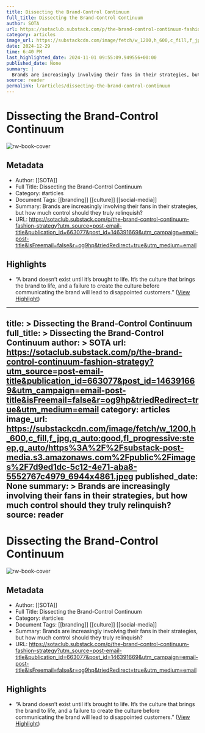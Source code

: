 ```yaml
---
title: Dissecting the Brand-Control Continuum
full_title: Dissecting the Brand-Control Continuum
author: SOTA
url: https://sotaclub.substack.com/p/the-brand-control-continuum-fashion-strategy?utm_source=post-email-title&publication_id=663077&post_id=146391669&utm_campaign=email-post-title&isFreemail=false&r=og9hp&triedRedirect=true&utm_medium=email
category: articles
image_url: https://substackcdn.com/image/fetch/w_1200,h_600,c_fill,f_jpg,q_auto:good,fl_progressive:steep,g_auto/https%3A%2F%2Fsubstack-post-media.s3.amazonaws.com%2Fpublic%2Fimages%2F7d9ed1dc-5c12-4e71-aba8-5552767c4979_6944x4861.jpeg
date: 2024-12-29
time: 6:40 PM
last_highlighted_date: 2024-11-01 09:55:09.949556+00:00
published_date: None
summary: |
  Brands are increasingly involving their fans in their strategies, but how much control should they truly relinquish?
source: reader
permalink: l/articles/dissecting-the-brand-control-continuum
---
```

# Dissecting the Brand-Control Continuum

![rw-book-cover](https://substackcdn.com/image/fetch/w_1200,h_600,c_fill,f_jpg,q_auto:good,fl_progressive:steep,g_auto/https%3A%2F%2Fsubstack-post-media.s3.amazonaws.com%2Fpublic%2Fimages%2F7d9ed1dc-5c12-4e71-aba8-5552767c4979_6944x4861.jpeg)

## Metadata
- Author: [[SOTA]]
- Full Title: Dissecting the Brand-Control Continuum
- Category: #articles
- Document Tags: [[branding]] [[culture]] [[social-media]] 
- Summary: Brands are increasingly involving their fans in their strategies, but how much control should they truly relinquish?
- URL: https://sotaclub.substack.com/p/the-brand-control-continuum-fashion-strategy?utm_source=post-email-title&publication_id=663077&post_id=146391669&utm_campaign=email-post-title&isFreemail=false&r=og9hp&triedRedirect=true&utm_medium=email

## Highlights
- “A brand doesn’t exist until it’s brought to life. It’s the culture that brings the brand to life, and a failure to create the culture before communicating the brand will lead to disappointed customers.” ([View Highlight](https://read.readwise.io/read/01jbkjcwf9d2kv3ze4488ecm6k))


---
title: >
  Dissecting the Brand-Control Continuum
full_title: >
  Dissecting the Brand-Control Continuum
author: >
  SOTA
url: https://sotaclub.substack.com/p/the-brand-control-continuum-fashion-strategy?utm_source=post-email-title&publication_id=663077&post_id=146391669&utm_campaign=email-post-title&isFreemail=false&r=og9hp&triedRedirect=true&utm_medium=email
category: articles
image_url: https://substackcdn.com/image/fetch/w_1200,h_600,c_fill,f_jpg,q_auto:good,fl_progressive:steep,g_auto/https%3A%2F%2Fsubstack-post-media.s3.amazonaws.com%2Fpublic%2Fimages%2F7d9ed1dc-5c12-4e71-aba8-5552767c4979_6944x4861.jpeg
published_date: None
summary: >
  Brands are increasingly involving their fans in their strategies, but how much control should they truly relinquish?
source: reader
---
# Dissecting the Brand-Control Continuum

![rw-book-cover](https://substackcdn.com/image/fetch/w_1200,h_600,c_fill,f_jpg,q_auto:good,fl_progressive:steep,g_auto/https%3A%2F%2Fsubstack-post-media.s3.amazonaws.com%2Fpublic%2Fimages%2F7d9ed1dc-5c12-4e71-aba8-5552767c4979_6944x4861.jpeg)

## Metadata
- Author: [[SOTA]]
- Full Title: Dissecting the Brand-Control Continuum
- Category: #articles
- Document Tags: [[branding]] [[culture]] [[social-media]] 
- Summary: Brands are increasingly involving their fans in their strategies, but how much control should they truly relinquish?
- URL: https://sotaclub.substack.com/p/the-brand-control-continuum-fashion-strategy?utm_source=post-email-title&publication_id=663077&post_id=146391669&utm_campaign=email-post-title&isFreemail=false&r=og9hp&triedRedirect=true&utm_medium=email

## Highlights
- “A brand doesn’t exist until it’s brought to life. It’s the culture that brings the brand to life, and a failure to create the culture before communicating the brand will lead to disappointed customers.” ([View Highlight](https://read.readwise.io/read/01jbkjcwf9d2kv3ze4488ecm6k))


